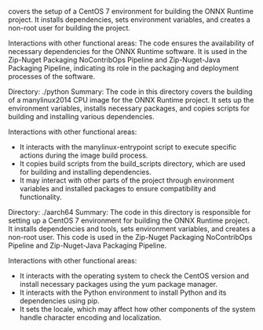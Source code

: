 covers the setup of a CentOS 7 environment for building the ONNX Runtime project. It installs dependencies, sets environment variables, and creates a non-root user for building the project.

Interactions with other functional areas:
The code ensures the availability of necessary dependencies for the ONNX Runtime software. It is used in the Zip-Nuget Packaging NoContribOps Pipeline and Zip-Nuget-Java Packaging Pipeline, indicating its role in the packaging and deployment processes of the software.

Directory: ./python
Summary:
The code in this directory covers the building of a manylinux2014 CPU image for the ONNX Runtime project. It sets up the environment variables, installs necessary packages, and copies scripts for building and installing various dependencies.

Interactions with other functional areas:
- It interacts with the manylinux-entrypoint script to execute specific actions during the image build process.
- It copies build scripts from the build_scripts directory, which are used for building and installing dependencies.
- It may interact with other parts of the project through environment variables and installed packages to ensure compatibility and functionality.

Directory: ./aarch64
Summary:
The code in this directory is responsible for setting up a CentOS 7 environment for building the ONNX Runtime project. It installs dependencies and tools, sets environment variables, and creates a non-root user. This code is used in the Zip-Nuget Packaging NoContribOps Pipeline and Zip-Nuget-Java Packaging Pipeline.

Interactions with other functional areas:
- It interacts with the operating system to check the CentOS version and install necessary packages using the yum package manager.
- It interacts with the Python environment to install Python and its dependencies using pip.
- It sets the locale, which may affect how other components of the system handle character encoding and localization.